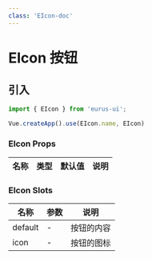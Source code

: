 ```yaml
---
class: 'EIcon-doc'
---
```

# EIcon 按钮

## 引入

```javascript
import { EIcon } from 'eurus-ui';

Vue.createApp().use(EIcon.name, EIcon)
```
<!--
:::buttonloading
src/packages/button/demo/demo0.vue
:::
 -->
### EIcon Props

| 名称 | 类型 | 默认值 | 说明 |
| --- | --- | --- | --- |



###  EIcon Slots

| 名称    | 参数 | 说明       |
| ------- | ---- | ---------- |
| default | -    | 按钮的内容 |
| icon    | -    | 按钮的图标 |
